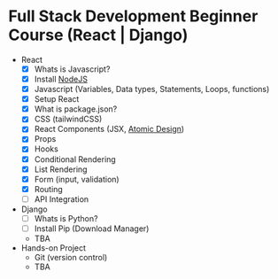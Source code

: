 # Full Stack Development Beginner Course (React | Django)

- React
  - [x] Whats is Javascript?
  - [x] Install [NodeJS](https://nodejs.org/en)
  - [x] Javascript (Variables, Data types, Statements, Loops, functions)
  - [x] Setup React
  - [x] What is package.json?
  - [x] CSS (tailwindCSS)
  - [x] React Components (JSX, [Atomic Design](https://medium.com/@janelle.wg/atomic-design-pattern-how-to-structure-your-react-application-2bb4d9ca5f97))
  - [x] Props
  - [X] Hooks
  - [X] Conditional Rendering
  - [X] List Rendering
  - [X] Form (input, validation)
  - [X] Routing
  - [ ] API Integration
- Django
  - [ ] Whats is Python?
  - [ ] Install Pip (Download Manager)
  - TBA
- Hands-on Project
  - Git (version control)
  - TBA
